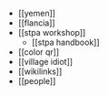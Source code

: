 - [[yemen]]
- [[flancia]]
- [[stpa workshop]]
	- [[stpa handbook]]
- [[color qr]]
- [[village idiot]]
- [[wikilinks]]
- [[people]]